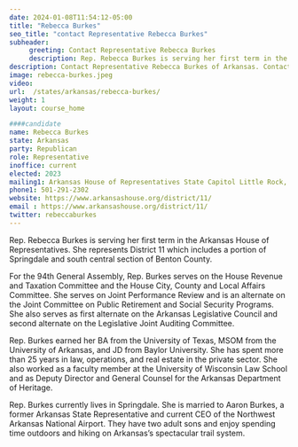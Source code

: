 ```yaml
---
date: 2024-01-08T11:54:12-05:00
title: "Rebecca Burkes"
seo_title: "contact Representative Rebecca Burkes"
subheader:
     greeting: Contact Representative Rebecca Burkes
     description: Rep. Rebecca Burkes is serving her first term in the Arkansas House of Representatives. She represents District 11 which includes a portion of Springdale and south central section of Benton County.
description: Contact Representative Rebecca Burkes of Arkansas. Contact information for Rebecca Burkes includes email address, phone number, and mailing address.
image: rebecca-burkes.jpeg
video:
url:  /states/arkansas/rebecca-burkes/
weight: 1
layout: course_home

####candidate
name: Rebecca Burkes
state: Arkansas
party: Republican
role: Representative
inoffice: current
elected: 2023
mailing1: Arkansas House of Representatives State Capitol Little Rock, AR 72201
phone1: 501-291-2302
website: https://www.arkansashouse.org/district/11/
email : https://www.arkansashouse.org/district/11/
twitter: rebeccaburkes
---
```


Rep. Rebecca Burkes is serving her first term in the Arkansas House of Representatives. She represents District 11 which includes a portion of Springdale and south central section of Benton County.

For the 94th General Assembly, Rep. Burkes serves on the House Revenue and Taxation Committee and the House City, County and Local Affairs Committee. She serves on Joint Performance Review and is an alternate on the Joint Committee on Public Retirement and Social Security Programs. She also serves as first alternate on the Arkansas Legislative Council and second alternate on the Legislative Joint Auditing Committee.

Rep. Burkes earned her BA from the University of Texas, MSOM from the University of Arkansas, and JD from Baylor University. She has spent more than 25 years in law, operations, and real estate in the private sector. She also worked as a faculty member at the University of Wisconsin Law School and as Deputy Director and General Counsel for the Arkansas Department of Heritage.

Rep. Burkes currently lives in Springdale. She is married to Aaron Burkes, a former Arkansas State Representative and current CEO of the Northwest Arkansas National Airport. They have two adult sons and enjoy spending time outdoors and hiking on Arkansas’s spectacular trail system.

